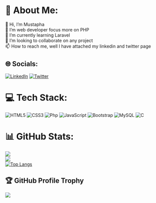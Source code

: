 # 💫 About Me:
👋 Hi, I’m Mustapha<br>👀 I’m web developer focus more on PHP <br>🌱 I’m currently learning Laravel<br>💞️ I’m looking to collaborate on any project<br>📫 How to reach me, well I have attached my linkedin and twitter page


## 🌐 Socials:
[![LinkedIn](https://img.shields.io/badge/LinkedIn-%230077B5.svg?logo=linkedin&logoColor=white)](https://www.linkedin.com/in/mustapha-ibrahim-945204262/) [![Twitter](https://img.shields.io/badge/Twitter-%231DA1F2.svg?logo=Twitter&logoColor=white)](https://twitter.com/projecthanif) 

# 💻 Tech Stack:
![HTML5](https://img.shields.io/badge/html5-%23E34F26.svg?style=for-the-badge&logo=html5&logoColor=white) ![CSS3](https://img.shields.io/badge/css3-%231572B6.svg?style=for-the-badge&logo=css3&logoColor=white) ![Php](https://img.shields.io/badge/php-%231572B6.svg?style=for-the-badge&logo=php&logoColor=white) ![JavaScript](https://img.shields.io/badge/javascript-%23323330.svg?style=for-the-badge&logo=javascript&logoColor=%23F7DF1E) ![Bootstrap](https://img.shields.io/badge/bootstrap-%23563D7C.svg?style=for-the-badge&logo=bootstrap&logoColor=white)  ![MySQL](https://img.shields.io/badge/mysql-%2300f.svg?style=for-the-badge&logo=mysql&logoColor=white) ![C](https://img.shields.io/badge/c-%2300599C.svg?style=for-the-badge&logo=c&logoColor=white)
# 📊 GitHub Stats:
![](https://github-readme-stats.vercel.app/api?username=projecthanif&theme=radical&hide_border=true&include_all_commits=false&count_private=false)
<br/>
![](https://github-readme-streak-stats.herokuapp.com/?user=projecthanif&theme=radical&hide_border=true)<br/>
[![Top Langs](https://github-readme-stats.vercel.app/api/top-langs/?username=projecthanif&langs_count=10&layout=compact&theme=radical)](https://github.com/projecthanif/github-readme-stats)
## 🏆 GitHub Profile Trophy
![](https://github-profile-trophy.vercel.app/?username=projecthanif&theme=radical&no-frame=true&no-bg=true&margin-w=4)


